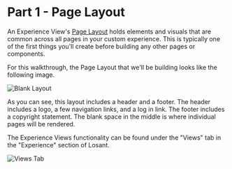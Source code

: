 # Part 1 - Page Layout

An Experience View's [Page Layout](/experiences/views/#layouts) holds elements and visuals that are common across all pages in your custom experience. This is typically one of the first things you'll create before building any other pages or components.

For this walkthrough, the Page Layout that we'll be building looks like the following image.

![Blank Layout](/images/experiences/walkthrough/views/page-layout/blank-layout.png "Blank Layout")

As you can see, this layout includes a header and a footer. The header includes a logo, a few navigation links, and a log in link. The footer includes a copyright statement. The blank space in the middle is where individual pages will be rendered.

The Experience Views functionality can be found under the "Views" tab in the "Experience" section of Losant.

![Views Tab](/images/experiences/walkthrough/views/page-layout/views-tab.png "Views Tab")